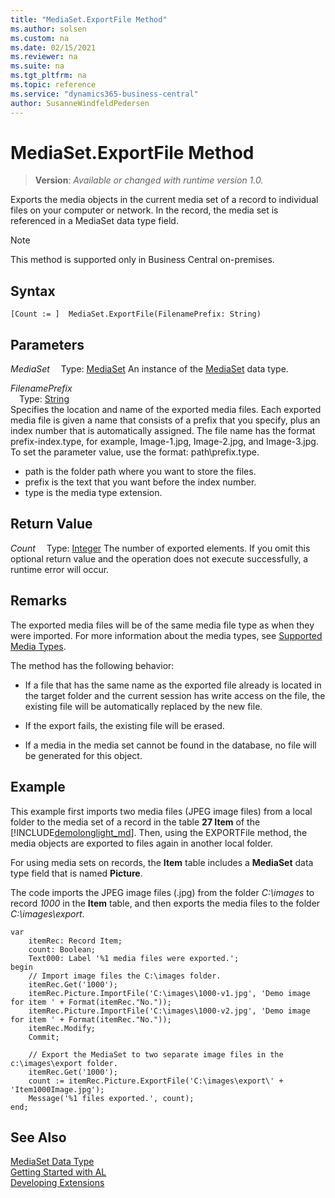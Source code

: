 ```yaml
---
title: "MediaSet.ExportFile Method"
ms.author: solsen
ms.custom: na
ms.date: 02/15/2021
ms.reviewer: na
ms.suite: na
ms.tgt_pltfrm: na
ms.topic: reference
ms.service: "dynamics365-business-central"
author: SusanneWindfeldPedersen
---
```

[//]: # (START>DO_NOT_EDIT)
[//]: # (IMPORTANT:Do not edit any of the content between here and the END>DO_NOT_EDIT.)
[//]: # (Any modifications should be made in the .xml files in the ModernDev repo.)
# MediaSet.ExportFile Method
> **Version**: _Available or changed with runtime version 1.0._

Exports the media objects in the current media set of a record to individual files on your computer or network. In the record, the media set is referenced in a MediaSet data type field.

> [!NOTE]
> This method is supported only in Business Central on-premises.

## Syntax
```
[Count := ]  MediaSet.ExportFile(FilenamePrefix: String)
```
## Parameters
*MediaSet*
&emsp;Type: [MediaSet](mediaset-data-type.md)
An instance of the [MediaSet](mediaset-data-type.md) data type.

*FilenamePrefix*  
&emsp;Type: [String](../string/string-data-type.md)  
Specifies the location and name of the exported media files. Each exported media file is given a name that consists of a prefix that you specify, plus an index number that is automatically assigned. The file name has the format prefix-index.type, for example, Image-1.jpg, Image-2.jpg, and Image-3.jpg. To set the parameter value, use the format: path\\prefix.type.
-   path is the folder path where you want to store the files.
-   prefix is the text that you want before the index number.
-   type is the media type extension.
          


## Return Value
*Count*
&emsp;Type: [Integer](../integer/integer-data-type.md)
The number of exported elements. If you omit this optional return value and the operation does not execute successfully, a runtime error will occur.  


[//]: # (IMPORTANT: END>DO_NOT_EDIT)

## Remarks  
 The exported media files will be of the same media file type as when they were imported. For more information about the media types, see [Supported Media Types](../../devenv-working-with-media-on-records.md#SupportedMediaTypes).

The method has the following behavior:  

-   If a file that has the same name as the exported file already is located in the target folder and the current session has write access on the file, the existing file will be automatically replaced by the new file.  

-   If the export fails, the existing file will be erased.  

-   If a media in the media set cannot be found in the database, no file will be generated for this object.  

## Example  
This example first imports two media files \(JPEG image files\) from a local folder to the media set of a record in the table **27 Item** of the [!INCLUDE[demolonglight_md](../../includes/demolonglight_md.md)]. Then, using the EXPORTFile method, the media objects are exported to files again in another local folder.

For using media sets on records, the **Item** table includes a **MediaSet** data type field that is named **Picture**.  

 The code imports the JPEG image files \(.jpg\) from the folder *C:\images* to record *1000* in the **Item** table, and then exports the media files to the folder *C:\images\export*.  

```al
var
    itemRec: Record Item;
    count: Boolean;
    Text000: Label '%1 media files were exported.';
begin
    // Import image files the C:\images folder.  
    itemRec.Get('1000');
    itemRec.Picture.ImportFile('C:\images\1000-v1.jpg', 'Demo image for item ' + Format(itemRec."No."));
    itemRec.Picture.ImportFile('C:\images\1000-v2.jpg', 'Demo image for item ' + Format(itemRec."No."));
    itemRec.Modify;
    Commit;
    
    // Export the MediaSet to two separate image files in the c:\images\export folder.  
    itemRec.Get('1000');
    count := itemRec.Picture.ExportFile('C:\images\export\' + 'Item1000Image.jpg');   
    Message('%1 files exported.', count);
end;
```  

## See Also
[MediaSet Data Type](mediaset-data-type.md)  
[Getting Started with AL](../../devenv-get-started.md)  
[Developing Extensions](../../devenv-dev-overview.md)